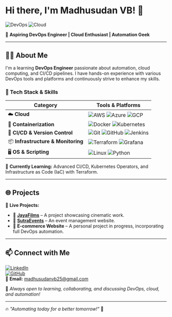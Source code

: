 # Hi there, I'm Madhusudan VB! 👋

![DevOps](https://img.shields.io/badge/DevOps-Engineer-informational?style=flat&logo=linux&color=2bbc8a)
![Cloud](https://img.shields.io/badge/Cloud-AWS%20%7C%20Azure%20%7C%20GCP-blue?style=flat&logo=amazonaws)

🚀 **Aspiring DevOps Engineer | Cloud Enthusiast | Automation Geek**

---

## 👨‍💻 About Me

I'm a learning **DevOps Engineer** passionate about automation, cloud computing, and CI/CD pipelines. I have hands-on experience with various DevOps tools and platforms and continuously strive to enhance my skills.

### 🔧 Tech Stack & Skills

| **Category**      | **Tools & Platforms**  |
|------------------|----------------------|
| ☁️ **Cloud**     | ![AWS](https://img.shields.io/badge/AWS-%23FF9900.svg?style=flat&logo=amazonaws&logoColor=white) ![Azure](https://img.shields.io/badge/Azure-%230072C6.svg?style=flat&logo=microsoftazure&logoColor=white) ![GCP](https://img.shields.io/badge/GCP-%234285F4.svg?style=flat&logo=googlecloud&logoColor=white) |
| 🐳 **Containerization** | ![Docker](https://img.shields.io/badge/Docker-%232496ED.svg?style=flat&logo=docker&logoColor=white) ![Kubernetes](https://img.shields.io/badge/Kubernetes-%23326CE5.svg?style=flat&logo=kubernetes&logoColor=white) |
| 🔄 **CI/CD & Version Control** | ![Git](https://img.shields.io/badge/Git-%23F05033.svg?style=flat&logo=git&logoColor=white) ![GitHub](https://img.shields.io/badge/GitHub-%23181717.svg?style=flat&logo=github&logoColor=white) ![Jenkins](https://img.shields.io/badge/Jenkins-%23D24939.svg?style=flat&logo=jenkins&logoColor=white) |
| 📦 **Infrastructure & Monitoring** | ![Terraform](https://img.shields.io/badge/Terraform-%237B42BC.svg?style=flat&logo=terraform&logoColor=white) ![Grafana](https://img.shields.io/badge/Grafana-%23F46800.svg?style=flat&logo=grafana&logoColor=white) |
| 🖥️ **OS & Scripting** | ![Linux](https://img.shields.io/badge/Linux-%23FCC624.svg?style=flat&logo=linux&logoColor=black) ![Python](https://img.shields.io/badge/Python-%233776AB.svg?style=flat&logo=python&logoColor=white) |

📍 **Currently Learning:** Advanced CI/CD, Kubernetes Operators, and Infrastructure as Code (IaC) with Terraform.

---

## 🌐 Projects

📌 **Live Projects:**
- 🔹 **[JayaFilms](https://www.jayafilms.com)** – A project showcasing cinematic work.
- 🔹 **[SutraEvents](https://www.sutraevents.com)** – An event management website.
- 🔹 **E-commerce Website** – A personal project in progress, incorporating full DevOps automation.

---

## 📫 Connect with Me

[![LinkedIn](https://img.shields.io/badge/LinkedIn-MadhusudanVB-blue?style=flat&logo=linkedin)](https://www.linkedin.com/in/madhusudan-vb-087321297/)  
[![GitHub](https://img.shields.io/badge/GitHub-madhusudanvb25-black?style=flat&logo=github)](https://github.com/madhusudanvb25)  
📧 **Email:** madhusudanvb25@gmail.com  

📌 *Always open to learning, collaborating, and discussing DevOps, cloud, and automation!*

---

🔥 *"Automating today for a better tomorrow!"* 🚀
